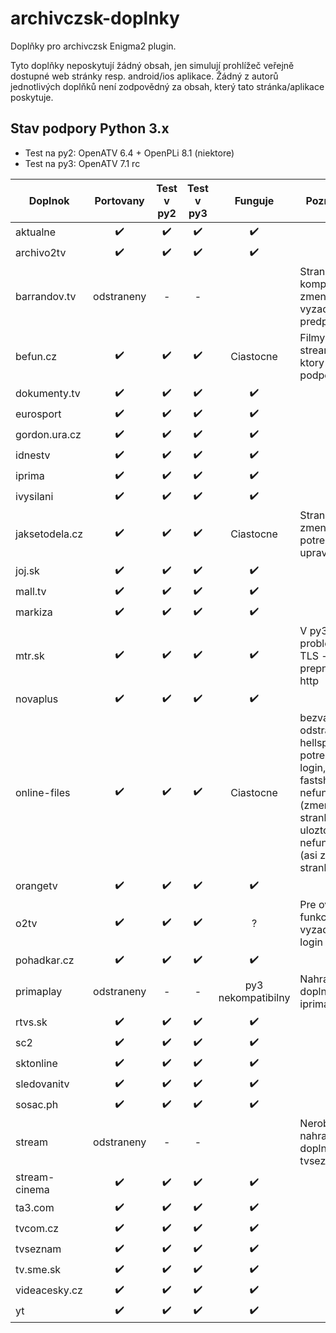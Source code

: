 # archivczsk-doplnky
Doplňky pro archivczsk Enigma2 plugin.

Tyto doplňky neposkytují žádný obsah, jen simulují prohlížeč veřejně dostupné web stránky resp. android/ios aplikace. Žádný z autorů jednotlivých doplňků není zodpovědný za obsah, který tato stránka/aplikace poskytuje.

## Stav podpory Python 3.x
- Test na py2: OpenATV 6.4 + OpenPLi 8.1 (niektore)
- Test na py3: OpenATV 7.1 rc

| Doplnok       | Portovany          | Test v py2         | Test v py3         | Funguje             | Poznamka            |
| ---           | :---:              | :---:              | :---:              | :---:               | ---                 |
| aktualne      | :heavy_check_mark: | :heavy_check_mark: | :heavy_check_mark: | :heavy_check_mark:  |
| archivo2tv    | :heavy_check_mark: | :heavy_check_mark: | :heavy_check_mark: | :heavy_check_mark:  |
| barrandov.tv  | odstraneny         |          -         |          -         |                     | Stranka komplet zmenena a vyzaduje predplatne
| befun.cz      | :heavy_check_mark: | :heavy_check_mark: | :heavy_check_mark: | Ciastocne           | Filmy su na streamuj.tv, ktory nie je podporovany
| dokumenty.tv  | :heavy_check_mark: | :heavy_check_mark: | :heavy_check_mark: | :heavy_check_mark:  |
| eurosport     | :heavy_check_mark: | :heavy_check_mark: | :heavy_check_mark: | :heavy_check_mark:  |
| gordon.ura.cz | :heavy_check_mark: | :heavy_check_mark: | :heavy_check_mark: | :heavy_check_mark:  |
| idnestv       | :heavy_check_mark: | :heavy_check_mark: | :heavy_check_mark: | :heavy_check_mark:  |
| iprima        | :heavy_check_mark: | :heavy_check_mark: | :heavy_check_mark: | :heavy_check_mark:  |
| ivysilani     | :heavy_check_mark: | :heavy_check_mark: | :heavy_check_mark: | :heavy_check_mark:  |
| jaksetodela.cz| :heavy_check_mark: | :heavy_check_mark: | :heavy_check_mark: | Ciastocne           | Stranka zmenena - potrebuje upravit
| joj.sk        | :heavy_check_mark: | :heavy_check_mark: | :heavy_check_mark: | :heavy_check_mark:  |
| mall.tv       | :heavy_check_mark: | :heavy_check_mark: | :heavy_check_mark: | :heavy_check_mark:  |
| markiza       | :heavy_check_mark: | :heavy_check_mark: | :heavy_check_mark: | :heavy_check_mark:  |
| mtr.sk        | :heavy_check_mark: | :heavy_check_mark: | :heavy_check_mark: | :heavy_check_mark:  | V py3 je problem s TLS - prepnute na http
| novaplus      | :heavy_check_mark: | :heavy_check_mark: | :heavy_check_mark: | :heavy_check_mark:  |
| online-files  | :heavy_check_mark: | :heavy_check_mark: | :heavy_check_mark: | Ciastocne           | bezvadata odstranena, hellspy potrebuje login, fastshare nefunguje (zmena stranky), ulozto nefunguje (asi zmena stranky)
| orangetv      | :heavy_check_mark: | :heavy_check_mark: | :heavy_check_mark: | :heavy_check_mark:  |
| o2tv          | :heavy_check_mark: | :heavy_check_mark: | :heavy_check_mark: | ?                   | Pre overenie funkcnosti vyzaduje login
| pohadkar.cz   | :heavy_check_mark: | :heavy_check_mark: | :heavy_check_mark: | :heavy_check_mark:  |
| primaplay     | odstraneny         |          -         |         -          | py3 nekompatibilny  | Nahradeny doplnkom iprima
| rtvs.sk       | :heavy_check_mark: | :heavy_check_mark: | :heavy_check_mark: | :heavy_check_mark:  |
| sc2           | :heavy_check_mark: | :heavy_check_mark: | :heavy_check_mark: | :heavy_check_mark:  |
| sktonline     | :heavy_check_mark: | :heavy_check_mark: | :heavy_check_mark: | :heavy_check_mark:  |
| sledovanitv   | :heavy_check_mark: | :heavy_check_mark: | :heavy_check_mark: | :heavy_check_mark:  |
| sosac.ph      | :heavy_check_mark: | :heavy_check_mark: | :heavy_check_mark: | :heavy_check_mark:  |
| stream        | odstraneny         |          -         |          -         |                     | Nerobi nic - nahradeny doplnkom tvseznam
| stream-cinema | :heavy_check_mark: | :heavy_check_mark: | :heavy_check_mark: | :heavy_check_mark:  | 
| ta3.com       | :heavy_check_mark: | :heavy_check_mark: | :heavy_check_mark: | :heavy_check_mark:  |
| tvcom.cz      | :heavy_check_mark: | :heavy_check_mark: | :heavy_check_mark: | :heavy_check_mark:  |
| tvseznam      | :heavy_check_mark: | :heavy_check_mark: | :heavy_check_mark: | :heavy_check_mark:  |
| tv.sme.sk     | :heavy_check_mark: | :heavy_check_mark: | :heavy_check_mark: | :heavy_check_mark:  |
| videacesky.cz | :heavy_check_mark: | :heavy_check_mark: | :heavy_check_mark: | :heavy_check_mark:  |
| yt            | :heavy_check_mark: | :heavy_check_mark: | :heavy_check_mark: | :heavy_check_mark:  |
